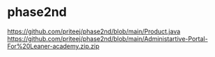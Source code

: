 # phase2nd

https://github.com/priteej/phase2nd/blob/main/Product.java
https://github.com/priteej/phase2nd/blob/main/Administartive-Portal-For%20Leaner-academy.zip.zip
